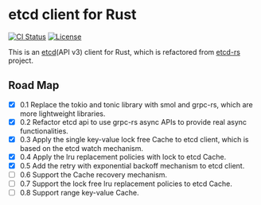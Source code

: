 etcd client for Rust
====

[![CI Status][ci-badge]][ci-url]
[![License][license-badge]][license-url]

[ci-badge]: https://img.shields.io/github/workflow/status/datenlord/etcd-client/CI?style=flat-square
[ci-url]: https://github.com/datenlord/etcd-client/actions
[license-badge]: https://img.shields.io/github/license/datenlord/etcd-client.svg?style=flat-square
[license-url]: https://github.com/datenlord/etcd-client/blob/master/LICENSE

This is an [etcd](https://github.com/etcd-io/etcd)(API v3) client for Rust, which is refactored from [etcd-rs](https://github.com/luncj/etcd-rs) project.

## Road Map
- [x] 0.1 Replace the tokio and tonic library with smol and grpc-rs, which are more lightweight libraries.
- [x] 0.2 Refactor etcd api to use grpc-rs async APIs to provide real async functionalities.
- [x] 0.3 Apply the single key-value lock free Cache to etcd client, which is based on the etcd watch mechanism.
- [x] 0.4 Apply the lru replacement policies with lock to etcd Cache.
- [x] 0.5 Add the retry with exponential backoff mechanism to etcd client.
- [ ] 0.6 Support the Cache recovery mechanism.
- [ ] 0.7 Support the lock free lru replacement policies to etcd Cache.
- [ ] 0.8 Support range key-value Cache.